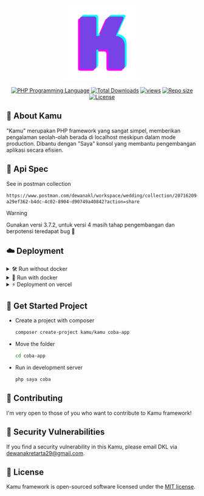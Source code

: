 <p align="center"><img src="https://raw.githubusercontent.com/dewanakl/Kamu/main/public/kamu.png" width="200" alt="kamu"></p>

<p align="center">
<a href="https://php.net"><img src="https://img.shields.io/packagist/dependency-v/kamu/framework/php.svg?color=birghtgreen" alt="PHP Programming Language"></a>
<a href="https://packagist.org/packages/kamu/framework"><img src="https://img.shields.io/packagist/dt/kamu/framework" alt="Total Downloads"></a>
<a href="https://cie.my.id"><img src="https://cie.my.id/wedding-api?label=views&color=brightgreen" alt="views"></a>
<a href="https://shields.io"><img src="https://img.shields.io/github/repo-size/dewanakl/wedding-api?color=brightgreen" alt="Repo size"></a>
<a href="https://shields.io"><img src="https://img.shields.io/github/license/dewanakl/wedding-api?color=brightgreen" alt="License"></a>
</p>

## 📖 About Kamu

"Kamu" merupakan PHP framework yang sangat simpel, memberikan pengalaman seolah-olah berada di localhost meskipun dalam mode production. Dibantu dengan "Saya" konsol yang membantu pengembangan aplikasi secara efisien.

## 📡 Api Spec

See in postman collection

```url
https://www.postman.com/dewanakl/workspace/wedding/collection/20716209-a29ef362-b4dc-4c02-8904-d90749a40842?action=share
```

> [!WARNING]
> Gunakan versi 3.7.2, untuk versi 4 masih tahap pengembangan dan berpotensi teredapat bug 🐛

## ☁️ Deployment

<details>
<summary>🛠️ Run without docker</summary>

-   Create file env

    ```bash
    cp .env.example .env
    ```

-   Install package

    ```bash
    composer install
    ```

-   Create key application

    ```bash
    php saya key
    ```

-   Execute migration database

    ```bash
    php saya migrasi --gen
    ```

-   Run in development server

        ```bash
        php saya coba
        ```

    </details>

<details>
<summary>🐳 Run with docker</summary>

-   Create file env

    ```bash
    cp .env.example .env
    ```

-   Change and customize env file

    ```text
    BASEURL=https://your.domain.or.ipaddress:8080/

    DB_DRIV=pgsql
    DB_HOST=db
    DB_PORT=5432
    DB_NAME=wedding
    DB_USER=root
    DB_PASS=12345678

    JWT_KEY=valueIsSecure
    ```

-   Build and run image

    ```bash
    docker compose up --build -d
    ```

-   Execute migration

        > **_NOTE:_** Wait until the database is ready.

        ```bash
        docker exec wedding-app php saya migrasi --gen
        ```

    </details>

<details>
<summary>⚡ Deployment on vercel</summary>

-   Create .env file

    ```bash
    cp .env.example .env
    ```

-   Install package

    ```bash
    composer install
    ```

-   Create key application

    ```bash
    php saya key
    ```

-   Execute migration database

    ```bash
    php saya migrasi --gen
    ```

-   Push on your github.
-   Create new project in vercel.
-   Import from your repository.
-   Add environment variables :
    -   DB_HOST (your host cloud dbms)
    -   DB_PASS (your password cloud dbms)
    -   DB_USER (your username cloud dbms)
    -   DB_NAME (your name of database cloud dbms)
    -   DB_PORT (your port cloud dbms)
    -   DB_DRIV (type cloud dbms [ex. mysql or pgsql])
    -   JWT_KEY [ex. 123]
    -   HTTPS [true]
    -   DEBUG [false]
    -   LOG [false]
    -   APP_KEY [copy from your local env]
-   Done.
</details>

## 🚀 Get Started Project

-   Create a project with composer

    ```bash
    composer create-project kamu/kamu coba-app
    ```

-   Move the folder

    ```bash
    cd coba-app
    ```

-   Run in development server

    ```bash
    php saya coba
    ```

## 🤝 Contributing

I'm very open to those of you who want to contribute to Kamu framework!

## 🐞 Security Vulnerabilities

If you find a security vulnerability in this Kamu, please email DKL via [dewanakretarta29@gmail.com](mailto:dewanakretarta29@gmail.com).

## 📜 License

Kamu framework is open-sourced software licensed under the [MIT license](https://opensource.org/licenses/MIT).
